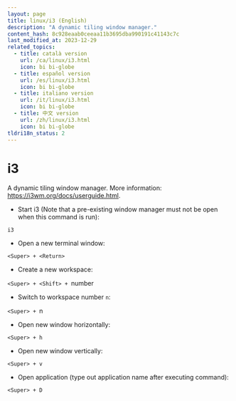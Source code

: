 ```yaml
---
layout: page
title: linux/i3 (English)
description: "A dynamic tiling window manager."
content_hash: 8c928eaab0ceeaa11b3695dba990191c41143c7c
last_modified_at: 2023-12-29
related_topics:
  - title: català version
    url: /ca/linux/i3.html
    icon: bi bi-globe
  - title: español version
    url: /es/linux/i3.html
    icon: bi bi-globe
  - title: italiano version
    url: /it/linux/i3.html
    icon: bi bi-globe
  - title: 中文 version
    url: /zh/linux/i3.html
    icon: bi bi-globe
tldri18n_status: 2
---
```

# i3

A dynamic tiling window manager.
More information: <https://i3wm.org/docs/userguide.html>.

- Start i3 (Note that a pre-existing window manager must not be open when this command is run):

`i3`

- Open a new terminal window:

`<Super> + <Return>`

- Create a new workspace:

`<Super> + <Shift> + `<span class="tldr-var badge badge-pill bg-dark-lm bg-white-dm text-white-lm text-dark-dm font-weight-bold">number</span>

- Switch to workspace number `n`:

`<Super> + `<span class="tldr-var badge badge-pill bg-dark-lm bg-white-dm text-white-lm text-dark-dm font-weight-bold">n</span>

- Open new window horizontally:

`<Super> + h`

- Open new window vertically:

`<Super> + v`

- Open application (type out application name after executing command):

`<Super> + D`
